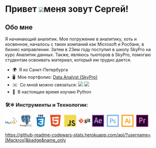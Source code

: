 Привет ![](https://user-images.githubusercontent.com/18350557/176309783-0785949b-9127-417c-8b55-ab5a4333674e.gif)меня зовут Сергей!
========================================================================================================================================

Обо мне
------------
Я начинающий аналитик. Мое погружение в аналитику, хоть и косвенное, началось с таких компаний как Microsoft и Росбанк, в бизнес направлении. Затем в 23ем году поступил в школу SkyPro на курс Аналитик данных. Также, являюсь тьюторов в SkyPro, помогаю студентам освоивать материал, который им трудно дается.

*   🌍  Я из Санкт-Петербурга
*   🖥️  Мое портфолио: [Data Analyst (SkyPro)](http://github.com/RealMackros/Portfolio-Data-Analyst)
*   ✉️  Со мной можно связаться: <a href="https://t.me/Mackros"> <img src="https://img.shields.io/badge/Telegram-blue?logo=telegram&logoColor=white"/></a> <a href="mailto:Mackros@inbox.ru"> <img src="https://img.shields.io/badge/@Mail-darkblue?logo=mail&logoColor=white"/></a>
*   🧠  В настоящее время изучаю Python

### :hammer_and_wrench:⚛️ Инструменты и Технологии:
<div>
  <img src="https://github.com/devicons/devicon/blob/master/icons/mysql/mysql-original-wordmark.svg" title="MySQL" alt="MySQL" width="40" height="40"/>&nbsp;
  <img src="https://github.com/devicons/devicon/blob/master/icons/postgresql/postgresql-original-wordmark.svg" title="PostgreSQL" alt="PostgreSQL" width="40" height="40"/>&nbsp;
  <img src="https://github.com/devicons/devicon/blob/master/icons/css3/css3-original-wordmark.svg" title="CSS3" alt="CSS3" width="40" height="40"/>&nbsp;
  <img src="https://github.com/devicons/devicon/blob/master/icons/html5/html5-original.svg" title="html5" alt="html5" width="40" height="40"/>&nbsp;
  <img src="https://github.com/devicons/devicon/blob/master/icons/javascript/javascript-original.svg" title="javascript" alt="javascript" width="40" height="40"/>&nbsp;
  <img src="https://github.com/devicons/devicon/blob/master/icons/git/git-original-wordmark.svg" title="Git" **alt="Git" width="40" height="40"/>
  <img src="https://github.com/devicons/devicon/blob/master/icons/aftereffects/aftereffects-original.svg" title="aftereffects" alt="aftereffects" width="40" height="40"/>&nbsp;
  <img src="https://github.com/devicons/devicon/blob/master/icons/photoshop/photoshop-line.svg" title="photoshop" alt="photoshop" width="40" height="40"/>&nbsp;
  <img src="https://github.com/devicons/devicon/blob/master/icons/illustrator/illustrator-line.svg" title="illustrator" alt="illustrator" width="40" height="40"/>&nbsp;
  <img src="https://github.com/devicons/devicon/blob/master/icons/premierepro/premierepro-original.svg" title="premierepro UI" alt="premierepro UI" width="40" height="40"/>&nbsp;
</div>

https://github-readme-codewars-stats.herokuapp.com/api/?username=[Mackros]&badge&name_only





